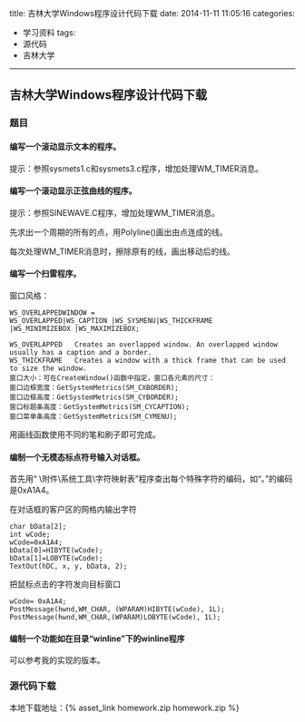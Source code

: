 title: 吉林大学Windows程序设计代码下载
date: 2014-11-11 11:05:16
categories: 
- 学习资料
tags:
- 源代码
- 吉林大学
---

## 吉林大学Windows程序设计代码下载

### 题目

#### 编写一个滚动显示文本的程序。

提示：参照sysmets1.c和sysmets3.c程序，增加处理WM_TIMER消息。

#### 编写一个滚动显示正弦曲线的程序。

提示：参照SINEWAVE.C程序，增加处理WM_TIMER消息。

先求出一个周期的所有的点，用Polyline()画出由点连成的线。

每次处理WM_TIMER消息时，擦除原有的线，画出移动后的线。

#### 编写一个扫雷程序。

窗口风格：

```
WS_OVERLAPPEDWINDOW = 
WS_OVERLAPPED|WS_CAPTION |WS_SYSMENU|WS_THICKFRAME
|WS_MINIMIZEBOX |WS_MAXIMIZEBOX;

WS_OVERLAPPED   Creates an overlapped window. An overlapped window usually has a caption and a border.
WS_THICKFRAME   Creates a window with a thick frame that can be used to size the window.
窗口大小：可在CreateWindow()函数中指定，窗口各元素的尺寸：
窗口边框宽度：GetSystemMetrics(SM_CXBORDER);
窗口边框高度：GetSystemMetrics(SM_CYBORDER);
窗口标题条高度：GetSystemMetrics(SM_CYCAPTION);
窗口菜单条高度：GetSystemMetrics(SM_CYMENU);
```

用画线函数使用不同的笔和刷子即可完成。

#### 编制一个无模态标点符号输入对话框。

首先用“ \附件\系统工具\字符映射表”程序查出每个特殊字符的编码，如“。”的编码是0xA1A4。

在对话框的客户区的网格内输出字符

```
char bData[2];
int wCode;
wCode=0xA1A4;
bData[0]=HIBYTE(wCode);
bData[1]=LOBYTE(wCode);
TextOut(hDC, x, y, bData, 2);
```

把鼠标点击的字符发向目标窗口

```
wCode= 0xA1A4;
PostMessage(hwnd,WM_CHAR, (WPARAM)HIBYTE(wCode), 1L);
PostMessage(hwnd,WM_CHAR,(WPARAM)LOBYTE(wCode), 1L);
```

#### 编制一个功能如在目录“winline”下的winline程序

可以参考我的实现的版本。

### 源代码下载

本地下载地址：{% asset_link homework.zip homework.zip %}